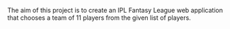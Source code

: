 The aim of this project is to create an IPL Fantasy League web application that chooses a team of 11 players from the given list of players.
